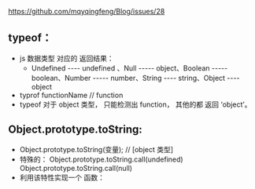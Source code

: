 https://github.com/mqyqingfeng/Blog/issues/28
## typeof：
- js 数据类型 对应的 返回结果：
  - Undefined ---- undefined 、Null ----- object、Boolean ----- boolean、Number ----- number、String ---- string、Object ---- object
- typrof functionName // function
- typeof 对于 object 类型， 只能检测出 function， 其他的都 返回 ‘object’。
## Object.prototype.toString:
  - Object.prototype.toString(变量);  // [object 类型]
  - 特殊的： Object.prototype.toString.call(undefined)     Object.prototype.toString.call(null)
  - 利用该特性实现一个 函数：
  ```
  ```
